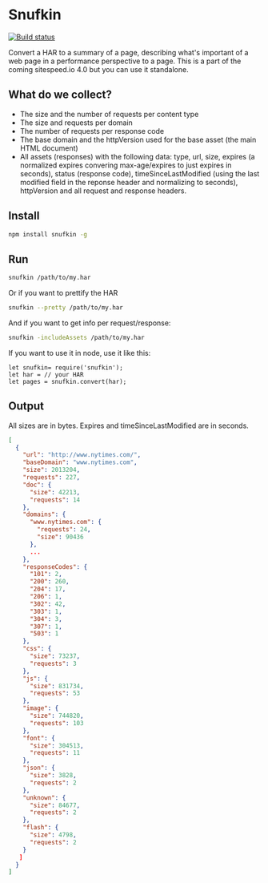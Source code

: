# Snufkin

[![Build status][travis-image]][travis-url]

Convert a HAR to a summary of a page, describing what's important of a web page in a performance perspective to a page. This is a part of the coming sitespeed.io 4.0 but you can use it standalone.

## What do we collect?
 * The size and the number of requests per content type
 * The size and requests per domain
 * The number of requests per response code
 * The base domain and the httpVersion used for the base asset (the main HTML document)
 * All assets (responses) with the following data: type, url, size, expires (a normalized expires convering max-age/expires to just expires in seconds), status (response code), timeSinceLastModified (using the last modified field in the reponse header and normalizing to seconds), httpVersion and all request and response headers.

## Install
```bash
npm install snufkin -g
```

## Run
```bash
snufkin /path/to/my.har
```

Or if you want to prettify the HAR
```bash
snufkin --pretty /path/to/my.har
```
And if you want to get info per request/response:
```bash
snufkin -includeAssets /path/to/my.har
```

If you want to use it in node, use it like this:
```node
let snufkin= require('snufkin');
let har = // your HAR
let pages = snufkin.convert(har);
```
## Output
All sizes are in bytes. Expires and timeSinceLastModified are in seconds.

```json
[
  {
    "url": "http://www.nytimes.com/",
    "baseDomain": "www.nytimes.com",
    "size": 2013204,
    "requests": 227,
    "doc": {
      "size": 42213,
      "requests": 14
    },
    "domains": {
      "www.nytimes.com": {
        "requests": 24,
        "size": 90436
      },
      ...
    },
    "responseCodes": {
      "101": 2,
      "200": 260,
      "204": 17,
      "206": 1,
      "302": 42,
      "303": 1,
      "304": 3,
      "307": 1,
      "503": 1
    },  
    "css": {
      "size": 73237,
      "requests": 3
    },
    "js": {
      "size": 831734,
      "requests": 53
    },
    "image": {
      "size": 744820,
      "requests": 103
    },
    "font": {
      "size": 304513,
      "requests": 11
    },
    "json": {
      "size": 3828,
      "requests": 2
    },
    "unknown": {
      "size": 84677,
      "requests": 2
    },
    "flash": {
      "size": 4798,
      "requests": 2
    }
   ]
  }
]

```

[travis-image]: https://img.shields.io/travis/sitespeedio/snufkin.svg?style=flat-square
[travis-url]: https://travis-ci.org/sitespeedio/snufkin
